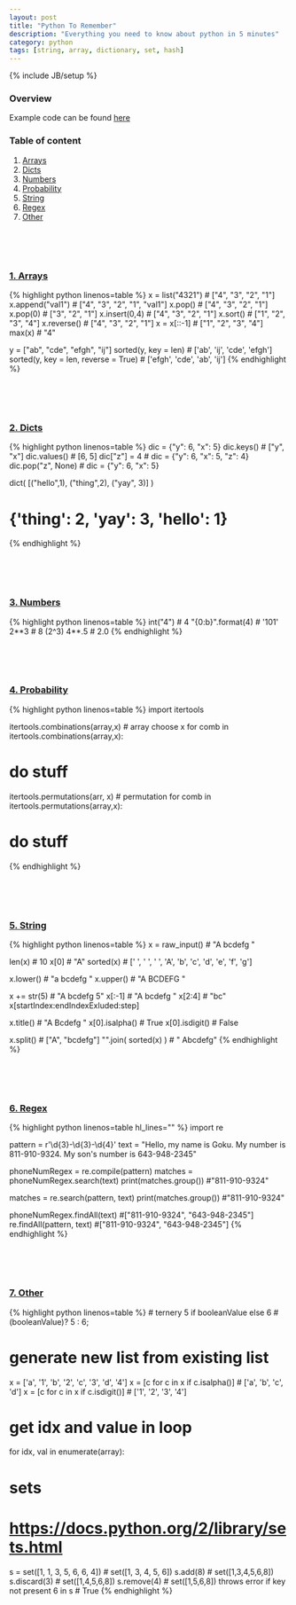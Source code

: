 ```yaml
---
layout: post
title: "Python To Remember"
description: "Everything you need to know about python in 5 minutes"
category: python
tags: [string, array, dictionary, set, hash]
---
```

{% include JB/setup %}

<h3><a name="table-of-content"></a>Overview</h3>

Example code can be found [here](https://github.com/GabrielGhe/CoderbyteChallenges)

### Table of content ###
1.  [Arrays](#arrays)
2.  [Dicts](#dict)
3.  [Numbers](#numbers)
4.  [Probability](#probability)
5.  [String](#string)
6.  [Regex](#regex)
7.  [Other](#other)


<!-- 
#########################################
#
#   Arrays
#
#########################################
-->
<br /><br /><br />
<h3><a name="arrays"></a><a href="">1. Arrays</a></h3>
<!-- Code _______________________________________-->
{% highlight python linenos=table  %}
x = list("4321")  # ["4", "3", "2", "1"]
x.append("val1")  # ["4", "3", "2", "1", "val1"]
x.pop()           # ["4", "3", "2", "1"]
x.pop(0)          # ["3", "2", "1"]
x.insert(0,4)     # ["4", "3", "2", "1"]
x.sort()          # ["1", "2", "3", "4"]
x.reverse()       # ["4", "3", "2", "1"]
x = x[::-1]       # ["1", "2", "3", "4"]
max(x)            # "4"

y = ["ab", "cde", "efgh", "ij"]
sorted(y, key = len)    # ['ab', 'ij', 'cde', 'efgh']
sorted(y, key = len, reverse = True)  # ['efgh', 'cde', 'ab', 'ij']
{% endhighlight %}
<!-- /Code ^^^^^^^^^^^^^^^^^^^^^^^^^^^^^^^^^^^^^^-->

<!-- 
#########################################
#
#   Dicts
#
#########################################
-->
<br /><br /><br />
<h3><a name="dicts"></a><a href="">2. Dicts</a></h3>
<!-- Code _______________________________________-->
{% highlight python linenos=table  %}
dic = {"y": 6, "x": 5}
dic.keys()         # ["y", "x"]
dic.values()       # [6, 5]
dic["z"] = 4       # dic = {"y": 6, "x": 5, "z": 4}
dic.pop("z", None) # dic = {"y": 6, "x": 5}

dict( [("hello",1), ("thing",2), ("yay", 3)] )
# {'thing': 2, 'yay': 3, 'hello': 1} 
{% endhighlight %}
<!-- /Code ^^^^^^^^^^^^^^^^^^^^^^^^^^^^^^^^^^^^^^-->

<!-- 
#########################################
#
#   Numbers
#
#########################################
-->
<br /><br /><br />
<h3><a name="numbers"></a><a href="">3. Numbers</a></h3>
<!-- Code _______________________________________-->
{% highlight python linenos=table  %}
int("4")          # 4
"{0:b}".format(4) # '101'
2**3              # 8 (2^3)
4**.5             # 2.0
{% endhighlight %}
<!-- /Code ^^^^^^^^^^^^^^^^^^^^^^^^^^^^^^^^^^^^^^-->

<!-- 
#########################################
#
#   Probability
#
#########################################
-->
<br /><br /><br />
<h3><a name="probability"></a><a href="">4. Probability</a></h3>
<!-- Code _______________________________________-->
{% highlight python linenos=table  %}
import itertools

itertools.combinations(array,x)  # array choose x
for comb in itertools.combinations(array,x):
  # do stuff
  
itertools.permutations(arr, x)   # permutation
for comb in itertools.permutations(array,x):
  # do stuff
{% endhighlight %}
<!-- /Code ^^^^^^^^^^^^^^^^^^^^^^^^^^^^^^^^^^^^^^-->

<!-- 
#########################################
#
#   String
#
#########################################
-->
<br /><br /><br />
<h3><a name="string"></a><a href="">5. String</a></h3>
<!-- Code _______________________________________-->
{% highlight python linenos=table  %}
x = raw_input()  # "A bcdefg  "

len(x)      # 10
x[0]        # "A"
sorted(x)   # [' ', ' ', ' ', 'A', 'b', 'c', 'd', 'e', 'f', 'g']

x.lower()   # "a bcdefg  "
x.upper()   # "A BCDEFG  "

x += str(5) # "A bcdefg  5"
x[:-1]      # "A bcdefg  "
x[2:4]      # "bc"         x[startIndex:endIndexExluded:step]

x.title()       # "A Bcdefg  "
x[0].isalpha()  # True
x[0].isdigit()  # False

x.split()       # ["A", "bcdefg"]
"".join( sorted(x) )  # "   Abcdefg"
{% endhighlight %}
<!-- /Code ^^^^^^^^^^^^^^^^^^^^^^^^^^^^^^^^^^^^^^-->



<!-- 
#########################################
#
#   Regex
#
#########################################
-->
<br /><br /><br />
<h3><a name="regex"></a><a href="">6. Regex</a></h3>
<!-- Code _______________________________________-->
{% highlight python linenos=table hl_lines="" %}
import re

pattern = r'\d{3}-\d{3}-\d{4}'
text = "Hello, my name is Goku. My number is 811-910-9324. My son's number is 643-948-2345"

phoneNumRegex = re.compile(pattern)
matches = phoneNumRegex.search(text)
print(matches.group())              #"811-910-9324"

matches = re.search(pattern, text)
print(matches.group())              #"811-910-9324"

phoneNumRegex.findAll(text)         #["811-910-9324", "643-948-2345"]
re.findAll(pattern, text)           #["811-910-9324", "643-948-2345"]
{% endhighlight %}
<!-- /Code ^^^^^^^^^^^^^^^^^^^^^^^^^^^^^^^^^^^^^^-->


<!-- 
#########################################
#
#   Other
#
#########################################
-->
<br /><br /><br />
<h3><a name="other"></a><a href="">7. Other</a></h3>
<!-- Code _______________________________________-->
{% highlight python linenos=table  %}
# ternery
5 if booleanValue else 6  # (booleanValue)? 5 : 6;

# generate new list from existing list
x = ['a', '1', 'b', '2', 'c', '3', 'd', '4']
x = [c for c in x if c.isalpha()]   # ['a', 'b', 'c', 'd']
x = [c for c in x if c.isdigit()]   # ['1', '2', '3', '4']

# get idx and value in loop
for idx, val in enumerate(array):

# sets
# https://docs.python.org/2/library/sets.html
s = set([1, 1, 3, 5, 6, 6, 4])      # set([1, 3, 4, 5, 6])
s.add(8)                            # set([1,3,4,5,6,8])
s.discard(3)                        # set([1,4,5,6,8])
s.remove(4)                         # set([1,5,6,8]) throws error if key not present
6 in s                              # True
{% endhighlight %}
<!-- /Code ^^^^^^^^^^^^^^^^^^^^^^^^^^^^^^^^^^^^^^-->